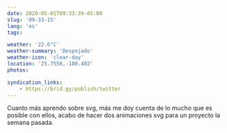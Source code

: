 ```yaml
---
date: 2020-05-01T09:33:39-05:00
slug: '09-33-15'
lang: 'es'
tags:

weather: '22.6°C'
weather-summary: 'Despejado'
weather-icon: 'clear-day'
location: '25.7556,-100.402'
photos:

syndication_links:
    - https://brid.gy/publish/twitter
---
```

Cuanto más aprendo sobre svg, más me doy cuenta de lo mucho que es posible con ellos, acabo de hacer dos animaciones svg para un proyecto la semana pasada.